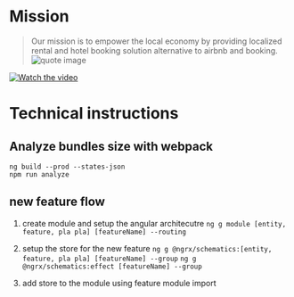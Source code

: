 
# Mission

> Our mission is  to empower the local economy by providing localized rental and hotel booking solution alternative to airbnb and booking.
![quote image](https://www.azquotes.com/picture-quotes/quote-we-can-fight-the-global-economy-with-a-strong-local-economy-wendell-berry-81-58-02.jpg)

[![Watch the video](https://i.ytimg.com/vi/uSlibaJijpA/hqdefault.jpg?sqp=-oaymwEZCNACELwBSFXyq4qpAwsIARUAAIhCGAFwAQ==&rs=AOn4CLAWpPKDzLKfVyZs--iobJb5lmLLQQ)](https://youtu.be/uSlibaJijpA)


# Technical instructions

## Analyze bundles size with webpack

    ng build --prod --states-json
    npm run analyze

## new feature flow

 1. create module and setup the angular architecutre
    ```ng g module [entity, feature, pla pla] [featureName] --routing```

 2. setup the store for the new feature
    ```ng g @ngrx/schematics:[entity, feature, pla pla] [featureName] --group```
    ```ng g @ngrx/schematics:effect [featureName] --group```

 3. add store to the module using feature module import
